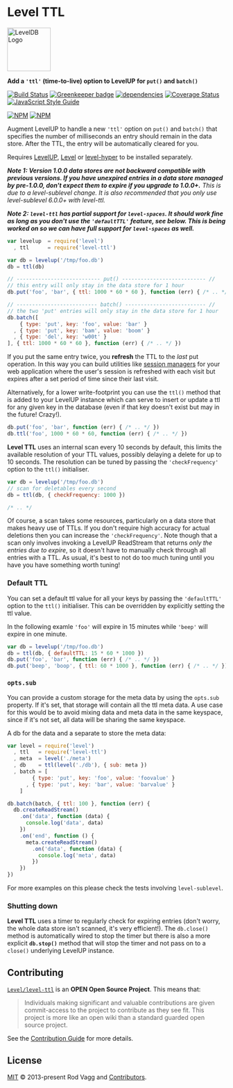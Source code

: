 # Level TTL

<img alt="LevelDB Logo" height="100" src="http://leveldb.org/img/logo.svg">

**Add a `'ttl'` (time-to-live) option to LevelUP for `put()` and `batch()`**

[![Build Status](https://travis-ci.org/Level/level-ttl.svg?branch=master)](https://travis-ci.org/Level/level-ttl)
[![Greenkeeper badge](https://badges.greenkeeper.io/Level/level-ttl.svg)](https://greenkeeper.io/)
[![dependencies](https://david-dm.org/Level/level-ttl.svg)](https://david-dm.org/level/level-ttl)
[![Coverage Status](https://coveralls.io/repos/github/Level/level-ttl/badge.svg)](https://coveralls.io/github/Level/level-ttl)
[![JavaScript Style Guide](https://img.shields.io/badge/code_style-standard-brightgreen.svg)](https://standardjs.com)

[![NPM](https://nodei.co/npm/level-ttl.png?downloads=true&downloadRank=true)](https://nodei.co/npm/level-ttl/)
[![NPM](https://nodei.co/npm-dl/level-ttl.png?months=6&height=3)](https://nodei.co/npm/level-ttl/)

Augment LevelUP to handle a new `'ttl'` option on `put()` and `batch()` that specifies the number of milliseconds an entry should remain in the data store. After the TTL, the entry will be automatically cleared for you.

Requires [LevelUP](https://github.com/rvagg/node-levelup), [Level](https://github.com/level/level) or [level-hyper](https://github.com/Level/level-hyper) to be installed separately.

***Note 1: Version 1.0.0 data stores are not backward compatible with previous versions. If you have unexpired entries in a data store managed by pre-1.0.0, don't expect them to expire if you upgrade to 1.0.0+.*** *This is due to a level-sublevel change. It is also recommended that you only use level-sublevel 6.0.0+ with level-ttl.*

***Note 2: `level-ttl` has partial support for `level-spaces`. It should work fine as long as you don't use the `'defaultTTL'` feature, see below. This is being worked on so we can have full support for `level-spaces` as well.***

```js
var levelup  = require('level')
  , ttl      = require('level-ttl')

var db = levelup('/tmp/foo.db')
db = ttl(db)

// --------------------------- put() --------------------------- //
// this entry will only stay in the data store for 1 hour
db.put('foo', 'bar', { ttl: 1000 * 60 * 60 }, function (err) { /* .. */ })

// -------------------------- batch() -------------------------- //
// the two 'put' entries will only stay in the data store for 1 hour
db.batch([
    { type: 'put', key: 'foo', value: 'bar' }
  , { type: 'put', key: 'bam', value: 'boom' }
  , { type: 'del', key: 'w00t' }
], { ttl: 1000 * 60 * 60 }, function (err) { /* .. */ })
```

If you put the same entry twice, you **refresh** the TTL to the *last* put operation. In this way you can build utilities like [session managers](https://github.com/rvagg/node-level-session/) for your web application where the user's session is refreshed with each visit but expires after a set period of time since their last visit.

Alternatively, for a lower write-footprint you can use the `ttl()` method that is added to your LevelUP instance which can serve to insert or update a ttl for any given key in the database (even if that key doesn't exist but may in the future! Crazy!).

```js
db.put('foo', 'bar', function (err) { /* .. */ })
db.ttl('foo', 1000 * 60 * 60, function (err) { /* .. */ })
```

**Level TTL** uses an internal scan every 10 seconds by default, this limits the available resolution of your TTL values, possibly delaying a delete for up to 10 seconds. The resolution can be tuned by passing the `'checkFrequency'` option to the `ttl()` initialiser.

```js
var db = levelup('/tmp/foo.db')
// scan for deletables every second
db = ttl(db, { checkFrequency: 1000 })

/* .. */
```

Of course, a scan takes some resources, particularly on a data store that makes heavy use of TTLs. If you don't require high accuracy for actual deletions then you can increase the `'checkFrequency'`. Note though that a scan only involves invoking a LevelUP ReadStream that returns *only the entries due to expire*, so it doesn't have to manually check through all entries with a TTL. As usual, it's best to not do too much tuning until you have you have something worth tuning!

### Default TTL

You can set a default ttl value for all your keys by passing the `'defaultTTL'` option to the `ttl()` initialiser. This can be overridden by explicitly setting the ttl value.

In the following examle `'foo'` will expire in 15 minutes while `'beep'` will expire in one minute.

```js
var db = levelup('/tmp/foo.db')
db = ttl(db, { defaultTTL: 15 * 60 * 1000 })
db.put('foo', 'bar', function (err) { /* .. */ })
db.put('beep', 'boop', { ttl: 60 * 1000 }, function (err) { /* .. */ })
```

### `opts.sub`

You can provide a custom storage for the meta data by using the `opts.sub` property. If it's set, that storage will contain all the ttl meta data. A use case for this would be to avoid mixing data and meta data in the same keyspace, since if it's not set, all data will be sharing the same keyspace.

A db for the data and a separate to store the meta data:

```js
var level = require('level')
  , ttl   = require('level-ttl')
  , meta  = level('./meta')
  , db    = ttl(level('./db'), { sub: meta })
  , batch = [
        { type: 'put', key: 'foo', value: 'foovalue' }
      , { type: 'put', key: 'bar', value: 'barvalue' }
    ]

db.batch(batch, { ttl: 100 }, function (err) {
  db.createReadStream()
    .on('data', function (data) {
      console.log('data', data)
    })
    .on('end', function () {
      meta.createReadStream()
        .on('data', function (data) {
          console.log('meta', data)
        })
    })
})
```

For more examples on this please check the tests involving `level-sublevel`.


### Shutting down

**Level TTL** uses a timer to regularly check for expiring entries (don't worry, the whole data store isn't scanned, it's very efficient!). The `db.close()` method is automatically wired to stop the timer but there is also a more explicit <b><code>db.stop()</code></b> method that will stop the timer and not pass on to a `close()` underlying LevelUP instance.

## Contributing

[`Level/level-ttl`](https://github.com/Level/level-ttl) is an **OPEN Open Source Project**. This means that:

> Individuals making significant and valuable contributions are given commit-access to the project to contribute as they see fit. This project is more like an open wiki than a standard guarded open source project.

See the [Contribution Guide](https://github.com/Level/community/blob/master/CONTRIBUTING.md) for more details.

## License

[MIT](LICENSE.md) © 2013-present Rod Vagg and [Contributors](CONTRIBUTORS.md).
